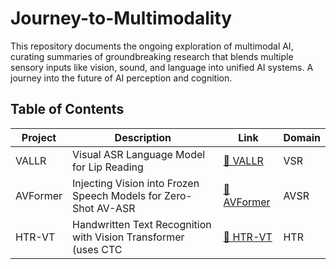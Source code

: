 # Journey-to-Multimodality
This repository documents the ongoing exploration of multimodal AI, curating summaries of groundbreaking research that blends multiple sensory inputs like vision, sound, and language into unified AI systems. A journey into the future of AI perception and cognition.

## Table of Contents

| Project | Description | Link | Domain |
|---------|-------------|------|--------|
| VALLR | Visual ASR Language Model for Lip Reading | [📁 VALLR](./VALLR/) | VSR |
| AVFormer | Injecting Vision into Frozen Speech Models for Zero-Shot AV-ASR | [📁 AVFormer](./AVFormer/) | AVSR | 
| HTR-VT | Handwritten Text Recognition with Vision Transformer (uses CTC | [📁 HTR-VT](./HTR-VT/) | HTR | 
